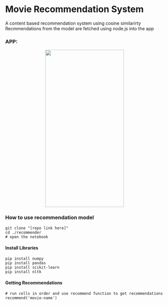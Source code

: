 # Movie Recommendation System
A content based recommendation system using cosine similarirty
<br>
Recmmendations from the model are fetched using node.js into the app 

### APP:

<p align  = "center">
  <img src="https://github.com/Kinshuk1202/Movie-Recommendation-System/assets/111125490/aed1459c-94ab-4bee-ab8a-a16a38a7dd8a" width="250" height="500" />
</p>

### How to use recommendation model

```
git clone "[repo link here]"
cd ./recommender
# open the notebook
```

#### Install Libraries

```
pip install numpy
pip install pandas
pip install scikit-learn
pip install nltk
```

#### Getting Recommendations

```
# run cells in order and use recommend function to get recommendations
recommend('movie-name')
```
#
